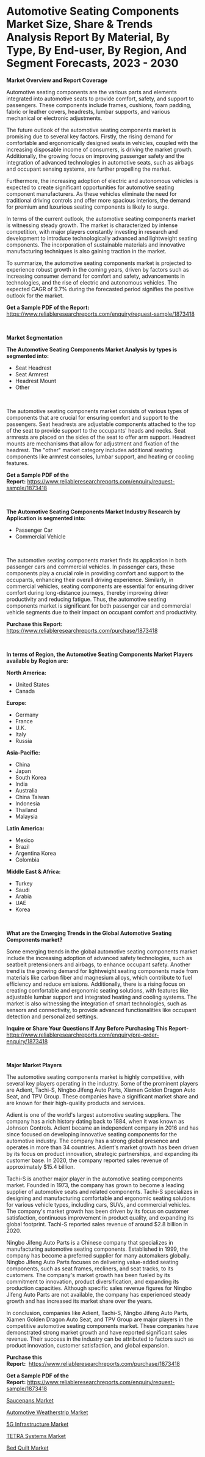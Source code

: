 <p><h1>Automotive Seating Components Market Size, Share & Trends Analysis Report By Material, By Type, By End-user, By Region, And Segment Forecasts, 2023 - 2030</h1></p><p><strong>Market Overview and Report Coverage</strong></p>
<p><p>Automotive seating components are the various parts and elements integrated into automotive seats to provide comfort, safety, and support to passengers. These components include frames, cushions, foam padding, fabric or leather covers, headrests, lumbar supports, and various mechanical or electronic adjustments.</p><p>The future outlook of the automotive seating components market is promising due to several key factors. Firstly, the rising demand for comfortable and ergonomically designed seats in vehicles, coupled with the increasing disposable income of consumers, is driving the market growth. Additionally, the growing focus on improving passenger safety and the integration of advanced technologies in automotive seats, such as airbags and occupant sensing systems, are further propelling the market.</p><p>Furthermore, the increasing adoption of electric and autonomous vehicles is expected to create significant opportunities for automotive seating component manufacturers. As these vehicles eliminate the need for traditional driving controls and offer more spacious interiors, the demand for premium and luxurious seating components is likely to surge.</p><p>In terms of the current outlook, the automotive seating components market is witnessing steady growth. The market is characterized by intense competition, with major players constantly investing in research and development to introduce technologically advanced and lightweight seating components. The incorporation of sustainable materials and innovative manufacturing techniques is also gaining traction in the market.</p><p>To summarize, the automotive seating components market is projected to experience robust growth in the coming years, driven by factors such as increasing consumer demand for comfort and safety, advancements in technologies, and the rise of electric and autonomous vehicles. The expected CAGR of 9.7% during the forecasted period signifies the positive outlook for the market.</p></p>
<p><strong>Get a Sample PDF of the Report:</strong> <a href="https://www.reliableresearchreports.com/enquiry/request-sample/1873418">https://www.reliableresearchreports.com/enquiry/request-sample/1873418</a></p>
<p>&nbsp;</p>
<p><strong>Market Segmentation</strong></p>
<p><strong>The Automotive Seating Components Market Analysis by types is segmented into:</strong></p>
<p><ul><li>Seat Headrest</li><li>Seat Armrest</li><li>Headrest Mount</li><li>Other</li></ul></p>
<p>&nbsp;</p>
<p><p>The automotive seating components market consists of various types of components that are crucial for ensuring comfort and support to the passengers. Seat headrests are adjustable components attached to the top of the seat to provide support to the occupants' heads and necks. Seat armrests are placed on the sides of the seat to offer arm support. Headrest mounts are mechanisms that allow for adjustment and fixation of the headrest. The "other" market category includes additional seating components like armrest consoles, lumbar support, and heating or cooling features.</p></p>
<p><strong>Get a Sample PDF of the Report:</strong>&nbsp;<a href="https://www.reliableresearchreports.com/enquiry/request-sample/1873418">https://www.reliableresearchreports.com/enquiry/request-sample/1873418</a></p>
<p>&nbsp;</p>
<p><strong>The Automotive Seating Components Market Industry Research by Application is segmented into:</strong></p>
<p><ul><li>Passenger Car</li><li>Commercial Vehicle</li></ul></p>
<p>&nbsp;</p>
<p><p>The automotive seating components market finds its application in both passenger cars and commercial vehicles. In passenger cars, these components play a crucial role in providing comfort and support to the occupants, enhancing their overall driving experience. Similarly, in commercial vehicles, seating components are essential for ensuring driver comfort during long-distance journeys, thereby improving driver productivity and reducing fatigue. Thus, the automotive seating components market is significant for both passenger car and commercial vehicle segments due to their impact on occupant comfort and productivity.</p></p>
<p><strong>Purchase this Report:</strong>&nbsp; <a href="https://www.reliableresearchreports.com/purchase/1873418">https://www.reliableresearchreports.com/purchase/1873418</a></p>
<p>&nbsp;</p>
<p><strong>In terms of Region, the Automotive Seating Components Market Players available by Region are:</strong></p>
<p>
    <p> <strong> North America: </strong>
        <ul>
            <li>United States</li>
            <li>Canada</li>
        </ul>
        </p> 
    <p> <strong> Europe: </strong>
        <ul>
            <li>Germany</li>
            <li>France</li>
            <li>U.K.</li>
            <li>Italy</li>
            <li>Russia</li>
        </ul>
        </p> 
    <p> <strong> Asia-Pacific: </strong>
        <ul>
            <li>China</li>
            <li>Japan</li>
            <li>South Korea</li>
            <li>India</li>
            <li>Australia</li>
            <li>China Taiwan</li>
            <li>Indonesia</li>
            <li>Thailand</li>
            <li>Malaysia</li>
        </ul>
        </p> 
    <p> <strong> Latin America: </strong>
        <ul>
            <li>Mexico</li>
            <li>Brazil</li>
            <li>Argentina Korea</li>
            <li>Colombia</li>
        </ul>
        </p> 
    <p> <strong> Middle East & Africa: </strong>
        <ul>
            <li>Turkey</li>
            <li>Saudi</li>
            <li>Arabia</li>
            <li>UAE</li>
            <li>Korea</li>
        </ul>
    </p>
    </p>
<p>&nbsp;</p>
<p><strong>What are the Emerging Trends in the Global Automotive Seating Components market?</strong></p>
<p><p>Some emerging trends in the global automotive seating components market include the increasing adoption of advanced safety technologies, such as seatbelt pretensioners and airbags, to enhance occupant safety. Another trend is the growing demand for lightweight seating components made from materials like carbon fiber and magnesium alloys, which contribute to fuel efficiency and reduce emissions. Additionally, there is a rising focus on creating comfortable and ergonomic seating solutions, with features like adjustable lumbar support and integrated heating and cooling systems. The market is also witnessing the integration of smart technologies, such as sensors and connectivity, to provide advanced functionalities like occupant detection and personalized settings.</p></p>
<p><strong>Inquire or Share Your Questions If Any Before Purchasing This Report</strong>- <a href="https://www.reliableresearchreports.com/enquiry/pre-order-enquiry/1873418">https://www.reliableresearchreports.com/enquiry/pre-order-enquiry/1873418</a></p>
<p>&nbsp;</p>
<p><strong>Major Market Players</strong></p>
<p><p>The automotive seating components market is highly competitive, with several key players operating in the industry. Some of the prominent players are Adient, Tachi-S, Ningbo Jifeng Auto Parts, Xiamen Golden Dragon Auto Seat, and TPV Group. These companies have a significant market share and are known for their high-quality products and services.</p><p>Adient is one of the world's largest automotive seating suppliers. The company has a rich history dating back to 1884, when it was known as Johnson Controls. Adient became an independent company in 2016 and has since focused on developing innovative seating components for the automotive industry. The company has a strong global presence and operates in more than 34 countries. Adient's market growth has been driven by its focus on product innovation, strategic partnerships, and expanding its customer base. In 2020, the company reported sales revenue of approximately $15.4 billion.</p><p>Tachi-S is another major player in the automotive seating components market. Founded in 1973, the company has grown to become a leading supplier of automotive seats and related components. Tachi-S specializes in designing and manufacturing comfortable and ergonomic seating solutions for various vehicle types, including cars, SUVs, and commercial vehicles. The company's market growth has been driven by its focus on customer satisfaction, continuous improvement in product quality, and expanding its global footprint. Tachi-S reported sales revenue of around $2.8 billion in 2020.</p><p>Ningbo Jifeng Auto Parts is a Chinese company that specializes in manufacturing automotive seating components. Established in 1999, the company has become a preferred supplier for many automakers globally. Ningbo Jifeng Auto Parts focuses on delivering value-added seating components, such as seat frames, recliners, and seat tracks, to its customers. The company's market growth has been fueled by its commitment to innovation, product diversification, and expanding its production capacities. Although specific sales revenue figures for Ningbo Jifeng Auto Parts are not available, the company has experienced steady growth and has increased its market share over the years.</p><p>In conclusion, companies like Adient, Tachi-S, Ningbo Jifeng Auto Parts, Xiamen Golden Dragon Auto Seat, and TPV Group are major players in the competitive automotive seating components market. These companies have demonstrated strong market growth and have reported significant sales revenue. Their success in the industry can be attributed to factors such as product innovation, customer satisfaction, and global expansion.</p></p>
<p><strong>Purchase this Report:</strong>&nbsp;&nbsp;<a href="https://www.reliableresearchreports.com/purchase/1873418">https://www.reliableresearchreports.com/purchase/1873418</a></p>
<p></p>
<p><strong>Get a Sample PDF of the Report:</strong>&nbsp;<a href="https://www.reliableresearchreports.com/enquiry/request-sample/1873418">https://www.reliableresearchreports.com/enquiry/request-sample/1873418</a></p>
<p><p><a href="https://medium.com/@rahul.reportprime/saucepans-market-size-market-outlook-and-market-forecast-2023-to-2030-4b5e8032c3df">Saucepans Market</a></p><p><a href="https://github.com/Chiragrp25/Market-Research-Report-List-1/blob/main/automotive-weatherstrip-market.md">Automotive Weatherstrip Market</a></p><p><a href="https://www.linkedin.com/pulse/5g-infrastructure-market-insights-players-forecast-till-6tnbe/">5G Infrastructure Market</a></p><p><a href="https://github.com/YashRP12/Market-Research-Report-List-1/blob/main/tetra-systems-market.md">TETRA Systems Market</a></p><p><a href="https://medium.com/@prachi.reportprime/bed-quilt-market-insights-into-market-cagr-market-trends-and-growth-strategies-66b976194724">Bed Quilt Market</a></p></p>